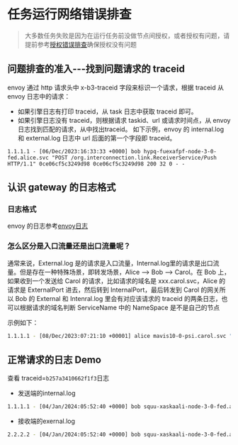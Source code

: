 # 任务运行网络错误排查

> 大多数任务失败是因为在运行任务前没做节点间授权，或者授权有问题，请提前参考[授权错误排查](./networkauthorizationcheck.md)确保授权没有问题

## 问题排查的准入---找到问题请求的 traceid
envoy 通过 http 请求头中 x-b3-traceid 字段来标识一个请求，根据 traceid 从 envoy 日志中的请求：
- 如果引擎日志有打印 traceid，从 task 日志中获取 traceid 即可。
- 如果引擎日志没有 traceid，则根据请求 taskid、url 或请求时间点，从 envoy 日志找到匹配的请求，从中找出traceid。
如下示例，envoy 的 internal.log 和 external.log 日志中 url 后面的第一个字段即 traceid。

```1.1.1.1 - [06/Dec/2023:16:33:33 +0000] bob hypq-fuexafpf-node-3-0-fed.alice.svc "POST /org.interconnection.link.ReceiverService/Push HTTP/1.1" 0ce06cf5c3249d98 0ce06cf5c3249d98 200 32 0 - -```

## 认识 gateway 的日志格式

### 日志格式

envoy 的日志参考[envoy日志](./../../deployment/logdescription.md#envoy)

### 怎么区分是入口流量还是出口流量呢？
通常来说，External.log 是的请求是入口流量，Internal.log里的请求是出口流量。但是存在一种特殊场景，即转发场景，Alice --> Bob --> Carol。在 Bob 上，如果收到一个发送给 Carol 的请求，比如请求的域名是 xxx.carol.svc，Alice 的请求是 ExternalPort 进去，然后转到 InternalPort，最后转发到 Carol 的网关所以 Bob 的 External 和 Intenral.log 里会有对应该请求的 traceid 的两条日志，也可以根据请求的域名判断 ServiceName 中的 NameSpace 是不是自己的节点

示例如下：
```bash
1.1.1.1 - [08/Dec/2023:07:21:10 +00001] alice mavis10-0-psi.carol.svc "POST /org.interconnection.link.ReceiverService/Push HTTP/1.1" 8c57cbc928bb598e 8c57cbc928bb598e 200 - 1398243 10 0 10 0 - -
```

## 正常请求的日志 Demo
查看 traceid=`b257a3410662f1f3`日志
- 发送端的internal.log
```bash
1.1.1.1 - [04/Jan/2024:05:52:40 +0000] bob squu-xaskaali-node-3-0-fed.alice.svc "POST /org.interconnection.link.ReceiverService/Push HTTP/1.1" b257a3410662f1f3 b257a3410662f1f3 200 - 149 0 0 0 0 - -
```
- 接收端的exernal.log
```bash
2.2.2.2 - [04/Jan/2024:05:52:40 +0000] bob squu-xaskaali-node-3-0-fed.alice.svc "POST /org.interconnection.link.ReceiverService/Push HTTP/1.1" b257a3410662f1f3 b257a3410662f1f3 200 - 149 0 - -
```